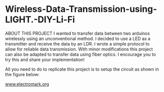 # Wireless-Data-Transmission-using-LIGHT.-DIY-Li-Fi


ABOUT THIS PROJECT
I wanted to transfer data between two arduinos wirelessly using an unconventional method. I decided to use a LED as a transmitter and receive the data by an LDR. I wrote a simple protocol to allow for reliable data transmission. With minor modifications this project can also be adapted to transfer data using fiber optics. I encourage you to try this and share your implementation!

All you need to do to replicate this project is to setup the circuit as shown in the figure below:

www.electromark.org
